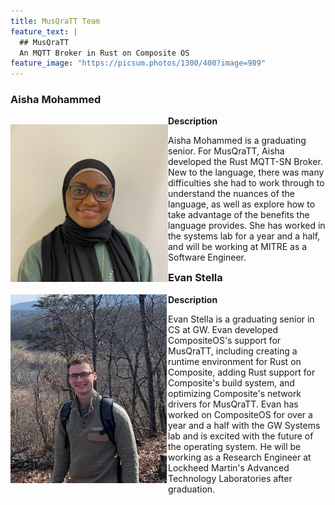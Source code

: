 ```yaml
--- 
title: MusQraTT Team
feature_text: |
  ## MusQraTT
  An MQTT Broker in Rust on Composite OS
feature_image: "https://picsum.photos/1300/400?image=989"
---
```


### Aisha Mohammed
<div class="row">
  <div class="column" style="float: left; width: 50%;">
    <!-- Picture -->
    <p>
    <img src = 'assets/logos/aisha.png' alt="Aisha's image">
    <!-- ![image description](/assets/logos/aisha.png) -->
    </p>
  </div>
  <div class="column" style="float: left; width: 50%;">
    <!-- Description -->
    <strong>Description</strong><br>
    <p>Aisha Mohammed is a graduating senior. For MusQraTT, Aisha developed the Rust MQTT-SN Broker. New to the language, there was many difficulties she had to work through to understand the nuances of the language, as well as explore how to take advantage of the benefits the language provides. She has worked in the systems lab for a year and a half, and will be working at MITRE as a Software Engineer.
    </p>
  </div>
</div>

### Evan Stella
<div class="row">
  <div class="column" style="float: left; width: 50%;">
    <img src = '/assets/logos/evan.jpg' alt="Evan's image" width="250">
  </div>
  <div class="column" style="float: left; width: 50%;">
    <!-- Description -->
    <strong>Description</strong>
    <p>Evan Stella is a graduating senior in CS at GW. Evan developed CompositeOS's support for MusQraTT, including creating a runtime environment for Rust on Composite, adding Rust support for Composite's build system, and optimizing Composite's network drivers for MusQraTT. Evan has worked on CompositeOS for over a year and a half with the GW Systems lab and is excited with the future of the operating system. He will be working as a Research Engineer at Lockheed Martin's Advanced Technology Laboratories after graduation.
    </p>
  </div>
</div>

